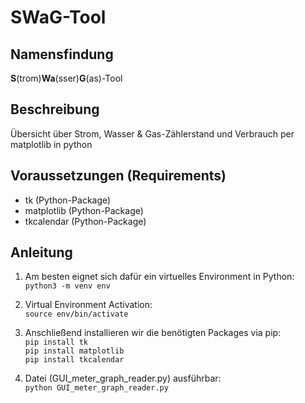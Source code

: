 # SWaG-Tool
## Namensfindung 
**S**(trom)**Wa**(sser)**G**(as)-Tool

## Beschreibung
Übersicht über Strom, Wasser &amp; Gas-Zählerstand und Verbrauch per matplotlib in python

## Voraussetzungen (Requirements)
- tk (Python-Package)
- matplotlib (Python-Package)
- tkcalendar (Python-Package)


## Anleitung

1. Am besten eignet sich dafür ein virtuelles Environment in Python:\
`python3 -m venv env`

2. Virtual Environment Activation:\
`source env/bin/activate`

3. Anschließend installieren wir die benötigten Packages via pip: \
`pip install tk` \
`pip install matplotlib` \
`pip install tkcalendar`

4. Datei (GUI_meter_graph_reader.py) ausführbar:\
`python GUI_meter_graph_reader.py`
